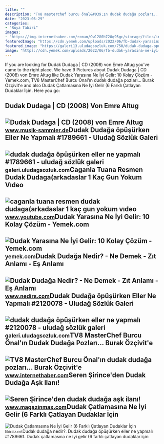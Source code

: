 ```yaml
---
title: ""
description: "Tv8 masterchef burcu önal&#039;ın dudak dudağa pozları... burak özçivit&#039;e"
date: "2023-05-29"
categories:
- "Ruya Tabiri"
images:
- "https://img.internethaber.com/rcman/Cw1280h720q95gc/storage/files/images/2022/01/01/masterchef-burcu-dudak-dudaga-pozla-P66u_cover.jpg"
featuredImage: "https://cdn.yemek.com/uploads/2022/06/fb-dudak-yarasina-ne-iyi-gelir-2022.jpg"
featured_image: "https://galeri13.uludagsozluk.com/750/dudak-dudaga-opusurken-eller-ne-yapmali_2120078.jpg"
image: "https://cdn.yemek.com/uploads/2022/06/fb-dudak-yarasina-ne-iyi-gelir-2022.jpg"
---
```


If you are looking for Dudak Dudaga | CD (2008) von Emre Altug you've came to the right place. We have 9 Pictures about Dudak Dudaga | CD (2008) von Emre Altug like Dudak Yarasına Ne İyi Gelir: 10 Kolay Çözüm - Yemek.com, TV8 MasterChef Burcu Önal'ın dudak dudağa pozları... Burak Özçivit'e and also Dudak Çatlamasına Ne İyi Gelir (6 Farklı Çatlayan Dudaklar İçin. Here you go:

Dudak Dudaga | CD (2008) Von Emre Altug
---------------------------------------

 ![Dudak Dudaga | CD (2008) von Emre Altug](https://www.musik-sammler.de/cover/481500/481346_300.jpg) <small>www.musik-sammler.de</small>Dudak Dudağa öpüşürken Eller Ne Yapmalı #1789661 - Uludağ Sözlük Galeri
-----------------------------------------------------------------------

 ![dudak dudağa öpüşürken eller ne yapmalı #1789661 - uludağ sözlük galeri](https://galeri13.uludagsozluk.com/699/dudak-dudaga-opusurken-eller-ne-yapmali_1789661.jpg) <small>galeri.uludagsozluk.com</small>Caganla Tuana Resmen Dudak Dudaga(arkadaslar 1 Kaç Gun Yokum Vıdeo
------------------------------------------------------------------

 ![caganla tuana resmen dudak dudaga(arkadaslar 1 kaç gun yokum vıdeo](https://i.ytimg.com/vi/LKhaMzMqH0w/maxresdefault.jpg) <small>www.youtube.com</small>Dudak Yarasına Ne İyi Gelir: 10 Kolay Çözüm - Yemek.com
-------------------------------------------------------

 ![Dudak Yarasına Ne İyi Gelir: 10 Kolay Çözüm - Yemek.com](https://cdn.yemek.com/uploads/2022/06/fb-dudak-yarasina-ne-iyi-gelir-2022.jpg) <small>yemek.com</small>Dudak Dudağa Nedir? - Ne Demek - Zıt Anlamı - Eş Anlamı
-------------------------------------------------------

 ![Dudak Dudağa Nedir? - Ne Demek - Zıt Anlamı - Eş Anlamı](https://www.nedirs.com/wp-content/uploads/2022/01/Dudak-Dudaga.jpg) <small>www.nedirs.com</small>Dudak Dudağa öpüşürken Eller Ne Yapmalı #2120078 - Uludağ Sözlük Galeri
-----------------------------------------------------------------------

 ![dudak dudağa öpüşürken eller ne yapmalı #2120078 - uludağ sözlük galeri](https://galeri13.uludagsozluk.com/750/dudak-dudaga-opusurken-eller-ne-yapmali_2120078.jpg) <small>galeri.uludagsozluk.com</small>TV8 MasterChef Burcu Önal'ın Dudak Dudağa Pozları... Burak Özçivit'e
--------------------------------------------------------------------

 ![TV8 MasterChef Burcu Önal'ın dudak dudağa pozları... Burak Özçivit'e](https://img.internethaber.com/rcman/Cw1280h720q95gc/storage/files/images/2022/01/01/masterchef-burcu-dudak-dudaga-pozla-P66u_cover.jpg) <small>www.internethaber.com</small>Seren Şirince'den Dudak Dudağa Aşk Ilanı!
-----------------------------------------

 ![Seren Şirince'den dudak dudağa aşk ilanı!](https://i.magazinmax.com/content/2017/11/30/haber-seren-sirinceden-dudak-dudaga-ask-ilani_153625_1.jpg) <small>www.magazinmax.com</small>Dudak Çatlamasına Ne İyi Gelir (6 Farklı Çatlayan Dudaklar İçin
---------------------------------------------------------------

 ![Dudak Çatlamasına Ne İyi Gelir (6 Farklı Çatlayan Dudaklar İçin](https://fikirsiz.net/wp-content/uploads/2019/04/dudak-catlamasina-ne-iyi-gelir-catlayan-dudaklar-0.jpg) <small>fikirsiz.net</small>Dudak dudağa nedir?. Dudak dudağa öpüşürken eller ne yapmalı #1789661. Dudak çatlamasına ne i̇yi gelir (6 farklı çatlayan dudaklar i̇çin
